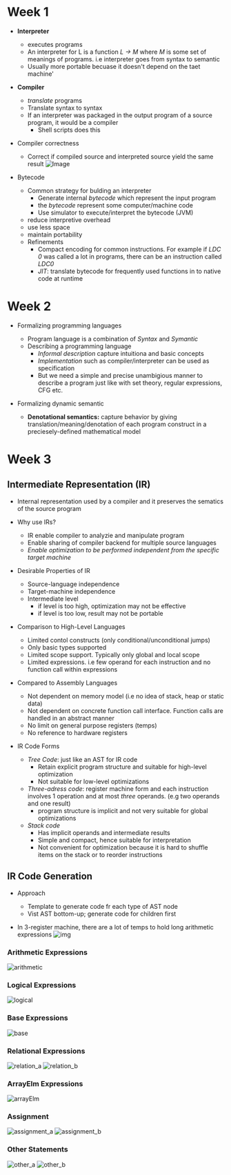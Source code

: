 # Week 1

* **Interpreter**
   - executes programs
   - An interpreter for L is a function *L -> M* where
     *M* is some set of meanings of programs. i.e interpreter goes from
     syntax to semantic
   - Usually more portable becuase it doesn't depend on the taet
     machine'

* **Compiler**
   - *translate* programs
   - Translate syntax to syntax
   - If an interpreter was packaged in the output program of a
     source program, it would be a compiler
      - Shell scripts does this

* Compiler correctness
   - Correct if compiled source and interpreted source yield the same
     result ![Image](http://i.imgur.com/cL26acF.png)

* Bytecode
   - Common strategy for bulding an interpreter
      - Generate internal *bytecode* which represent the input program
      - the *bytecode* represent some computer/machine code
      - Use simulator to execute/interpret the bytecode (JVM)
   - reduce interpretive overhead
   - use less space
   - maintain portability
   - Refinements
      - Compact encoding for common instructions. For example if *LDC
        0* was called a lot in programs, there can be an instruction
        called *LDC0*
      - *JIT*: translate bytecode for frequently used functions in to
        native code at runtime

# Week 2

* Formalizing programming languages
   - Program language is a combination of *Syntax* and *Symantic*
   - Describing a programming language 
      - *Informal description* capture intuitiona and basic concepts
      - *Implementation* such as compiler/interpreter can be used as
        specification
      - But we need a simple and precise unambigious manner to describe
        a program just like with set theory, regular expressions, CFG
        etc.

* Formalizing dynamic semantic
   - **Denotational semantics:** capture behavior by giving
     translation/meaning/denotation of each program construct in a
     preciesely-defined mathematical model

# Week 3

## Intermediate Representation (IR)
* Internal representation used by a compiler and it preserves the
  sematics of the source program

* Why use IRs?
   - IR enable compiler to analyzie and manipulate program
   - Enable sharing of compiler backend for multiple source languages
   - *Enable optimization to be performed independent from the specific
     target machine*

* Desirable Properties of IR
   - Source-language independence
   - Target-machine independence
   - Intermediate level
      - if level is too high, optimization may not be effective
      - if level is too low, result may not be portable

* Comparison to High-Level Languages
   - Limited contol constructs (only conditional/unconditional jumps)
   - Only basic types supported
   - Limited scope support. Typically only global and local scope
   - Limited expressions. i.e few operand for each instruction and no
     function call within expressions

* Compared to Assembly Languages
   - Not dependent on memory model (i.e no idea of stack, heap or
     static data)
   - Not dependent on concrete function call interface. Function calls
     are handled in an abstract manner
   - No limit on general purpose registers (temps)
   - No reference to hardware registers

* IR Code Forms
   - *Tree Code*: just like an AST for IR code
      - Retain explicit program structure and suitable for high-level
        optimization
      - Not suitable for low-level optimizations
   - *Three-adress code*: register machine form and each instruction
     involves 1 operation and at most *three* operands. (e.g two
     operands and one result)
      - program structure is implicit and not very suitable for global
        optimizations
   - *Stack code*
      - Has implicit operands and intermediate results
      - Simple and compact, hence suitable for interpretation
      - Not convenient for optimization because it is hard to shuffle
        items on the stack or to reorder instructions

## IR Code Generation
* Approach
   - Template to generate code fr each type of AST node
   - Vist AST bottom-up; generate code for children first

* In 3-register machine, there are a lot of temps to hold long
  arithmetic expressions ![img](http://i.imgur.com/C5ELFhx.png)

### Arithmetic Expressions
![arithmetic](http://i.imgur.com/VQddYiG.png)

### Logical Expressions
 ![logical](http://i.imgur.com/8ZFyuQl.png)

### Base Expressions
![base](http://i.imgur.com/kiRPZJM.png)

### Relational Expressions
![relation_a](http://i.imgur.com/1X5sMc3.png)
![relation_b](http://i.imgur.com/ahYWAnX.png)

### ArrayElm Expressions
![arrayElm](http://i.imgur.com/lr5mBUs.png)

### Assignment
![assignment_a](http://i.imgur.com/C64hf2A.png)
![assignment_b](http://i.imgur.com/DcB9Teb.png)

### Other Statements
![other_a](http://i.imgur.com/Pyclldq.png)
![other_b](http://i.imgur.com/YPygkGG.png)
